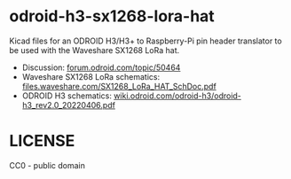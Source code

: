 # odroid-h3-sx1268-lora-hat

Kicad files for an ODROID H3/H3+ to Raspberry-Pi pin header translator to be used with the Waveshare SX1268 LoRa hat.

* Discussion: [forum.odroid.com/topic/50464](https://forum.odroid.com/viewtopic.php?f=171&t=50464&p=400427)
* Waveshare SX1268 LoRa schematics: [files.waveshare.com/SX1268_LoRa_HAT_SchDoc.pdf](https://files.waveshare.com/upload/a/af/SX1268_LoRa_HAT_SchDoc.pdf)
* ODROID H3 schematics: [wiki.odroid.com/odroid-h3/odroid-h3_rev2.0_20220406.pdf](https://wiki.odroid.com/_media/odroid-h3/odroid-h3_rev2.0_20220406.pdf)

# LICENSE

CC0 - public domain
